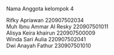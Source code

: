 Nama Anggota kelompok 4

Rifky Apriawan 220907502034                                                                                           
Muh Ibnu Ammar Al Resky 220907501011                                                
Alisya Keira khairun 220907500009                                                   
Winda Sari Aulia 220907502041                                                        
Dwi Anayah Fathur 230907501010                                                   

